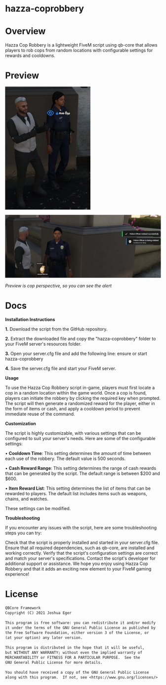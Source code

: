 # hazza-coprobbery


# Overview

Hazza Cop Robbery is a lightweight FiveM script using qb-core that allows players to rob cops from random locations with configurable settings for rewards and cooldowns. 

# Preview
![Screenshot](preview.png)

![Screenshot](preview2.png)

*Preview is cop perspective, so you can see the alert*

# Docs

**Installation Instructions**

**1.** Download the script from the GitHub repository.

**2.** Extract the downloaded file and copy the "hazza-coprobbery" folder to your FiveM server's resources folder.

**3.** Open your server.cfg file and add the following line: ensure or start hazza-coprobbery

**4.** Save the server.cfg file and start your FiveM server.

**Usage**

To use the Hazza Cop Robbery script in-game, players must first locate a cop in a random location within the game world. Once a cop is found, players can initiate the robbery by clicking the required key when prompted. The script will then generate a randomized reward for the player, either in the form of items or cash, and apply a cooldown period to prevent immediate reuse of the command.

**Customization**

The script is highly customizable, with various settings that can be configured to suit your server's needs. Here are some of the configurable settings:

• **Cooldown Time**: This setting determines the amount of time between each use of the robbery. The default value is 500 seconds.

• **Cash Reward Range**: This setting determines the range of cash rewards that can be generated by the script. The default range is between $200 and $600.

• **Item Reward List**: This setting determines the list of items that can be rewarded to players. The default list includes items such as weapons, chains, and watches.

These settings can be modified.

**Troubleshooting**

If you encounter any issues with the script, here are some troubleshooting steps you can try:

Check that the script is properly installed and started in your server.cfg file.
Ensure that all required dependencies, such as qb-core, are installed and working correctly.
Verify that the script's configuration settings are correct and match your server's specifications.
Contact the script's developer for additional support or assistance.
We hope you enjoy using Hazza Cop Robbery and that it adds an exciting new element to your FiveM gaming experience!


# License

    QBCore Framework
    Copyright (C) 2021 Joshua Eger

    This program is free software: you can redistribute it and/or modify
    it under the terms of the GNU General Public License as published by
    the Free Software Foundation, either version 3 of the License, or
    (at your option) any later version.

    This program is distributed in the hope that it will be useful,
    but WITHOUT ANY WARRANTY; without even the implied warranty of
    MERCHANTABILITY or FITNESS FOR A PARTICULAR PURPOSE.  See the
    GNU General Public License for more details.

    You should have received a copy of the GNU General Public License
    along with this program.  If not, see <https://www.gnu.org/licenses/>

